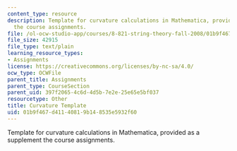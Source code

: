 ```yaml
---
content_type: resource
description: Template for curvature calculations in Mathematica, provided as a supplement
  the course assignments.
file: /ol-ocw-studio-app/courses/8-821-string-theory-fall-2008/01b9f467d41140819b148535e5932f60_curvaturetemplate.nb
file_size: 42915
file_type: text/plain
learning_resource_types:
- Assignments
license: https://creativecommons.org/licenses/by-nc-sa/4.0/
ocw_type: OCWFile
parent_title: Assignments
parent_type: CourseSection
parent_uid: 397f2065-4c6d-4d5b-7e2e-25e65e5bf037
resourcetype: Other
title: Curvature Template
uid: 01b9f467-d411-4081-9b14-8535e5932f60
---
```

Template for curvature calculations in Mathematica, provided as a supplement the course assignments.